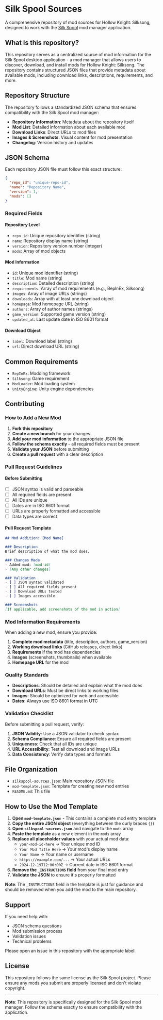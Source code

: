 # Silk Spool Sources

A comprehensive repository of mod sources for Hollow Knight: Silksong, designed to work with the [Silk Spool](https://github.com/FrancescoGrazioso/SilkSpool) mod manager application.

## What is this repository?

This repository serves as a centralized source of mod information for the Silk Spool desktop application - a mod manager that allows users to discover, download, and install mods for Hollow Knight: Silksong. The repository contains structured JSON files that provide metadata about available mods, including download links, descriptions, requirements, and more.

## Repository Structure

The repository follows a standardized JSON schema that ensures compatibility with the Silk Spool mod manager:

- **Repository Information**: Metadata about the repository itself
- **Mod List**: Detailed information about each available mod
- **Download Links**: Direct URLs to mod files
- **Images & Screenshots**: Visual content for mod presentation
- **Changelog**: Version history and updates

## JSON Schema

Each repository JSON file must follow this exact structure:

```json
{
  "repo_id": "unique-repo-id",
  "name": "Repository Name",
  "version": 1,
  "mods": []
}
```

### Required Fields

#### Repository Level
- `repo_id`: Unique repository identifier (string)
- `name`: Repository display name (string)
- `version`: Repository version number (integer)
- `mods`: Array of mod objects

#### Mod Information
- `id`: Unique mod identifier (string)
- `title`: Mod name (string)
- `description`: Detailed description (string)
- `requirements`: Array of mod requirements (e.g., BepInEx, Silksong)
- `images`: Array of image URLs (strings)
- `downloads`: Array with at least one download object
- `homepage`: Mod homepage URL (string)
- `authors`: Array of author names (strings)
- `game_version`: Supported game version (string)
- `updated_at`: Last update date in ISO 8601 format

#### Download Object
- `label`: Download label (string)
- `url`: Direct download URL (string)

## Common Requirements

- `BepInEx`: Modding framework
- `Silksong`: Game requirement
- `ModLoader`: Mod loading system
- `UnityEngine`: Unity engine dependencies

## Contributing

### How to Add a New Mod

1. **Fork this repository**
2. **Create a new branch** for your changes
3. **Add your mod information** to the appropriate JSON file
4. **Follow the schema exactly** - all required fields must be present
5. **Validate your JSON** before submitting
6. **Create a pull request** with a clear description

### Pull Request Guidelines

#### Before Submitting
- [ ] JSON syntax is valid and parseable
- [ ] All required fields are present
- [ ] All IDs are unique
- [ ] Dates are in ISO 8601 format
- [ ] URLs are properly formatted and accessible
- [ ] Data types are correct

#### Pull Request Template
```markdown
## Mod Addition: [Mod Name]

### Description
Brief description of what the mod does.

### Changes Made
- Added mod: [mod-id]
- [Any other changes]

### Validation
- [ ] JSON syntax validated
- [ ] All required fields present
- [ ] Download URLs tested
- [ ] Images accessible

### Screenshots
[If applicable, add screenshots of the mod in action]
```

### Mod Information Requirements

When adding a new mod, ensure you provide:

1. **Complete mod metadata** (title, description, authors, game_version)
2. **Working download links** (GitHub releases, direct links)
3. **Requirements** if the mod has dependencies
4. **Images** (screenshots, thumbnails) when available
5. **Homepage URL** for the mod

### Quality Standards

- **Descriptions**: Should be detailed and explain what the mod does
- **Download URLs**: Must be direct links to working files
- **Images**: Should be optimized for web and accessible
- **Dates**: Always use ISO 8601 format in UTC

### Validation Checklist

Before submitting a pull request, verify:

1. **JSON Validity**: Use a JSON validator to check syntax
2. **Schema Compliance**: Ensure all required fields are present
3. **Uniqueness**: Check that all IDs are unique
4. **URL Accessibility**: Test all download and image URLs
5. **Data Consistency**: Verify data types and formats

## File Organization

- `silkspool-sources.json`: Main repository JSON file
- `mod-template.json`: Template for creating new mod entries
- `README.md`: This file

## How to Use the Mod Template

1. **Open `mod-template.json`** - This contains a complete mod entry template
2. **Copy the entire JSON object** (everything between the curly braces `{}`)
3. **Open `silkspool-sources.json`** and navigate to the `mods` array
4. **Paste the template** as a new element in the `mods` array
5. **Replace all placeholder values** with your actual mod data:
   - `your-mod-id-here` → Your unique mod ID
   - `Your Mod Title Here` → Your mod's display name
   - `Your Name` → Your name or username
   - `https://example.com/...` → Your actual URLs
   - `2024-12-19T12:00:00Z` → Current date in ISO 8601 format
6. **Remove the `_INSTRUCTIONS` field** from your final mod entry
7. **Validate the JSON** to ensure it's properly formatted

**Note**: The `_INSTRUCTIONS` field in the template is just for guidance and should be removed when you add the mod to the main repository.

## Support

If you need help with:
- JSON schema questions
- Mod submission process
- Validation issues
- Technical problems

Please open an issue in this repository with the appropriate label.

## License

This repository follows the same license as the Silk Spool project. Please ensure any mods you submit are properly licensed and don't violate copyright.

---

**Note**: This repository is specifically designed for the Silk Spool mod manager. Follow the schema exactly to ensure compatibility with the application.